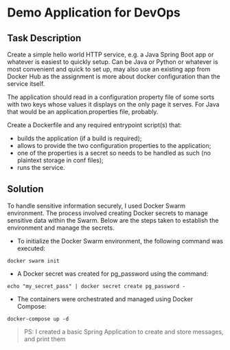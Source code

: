 # Demo Application for DevOps

## Task Description
Create a simple hello world HTTP service, e.g. a Java Spring Boot app or whatever is easiest to quickly setup. Can be
Java or Python or whatever is most convenient and quick to set up, may also use an existing app from Docker Hub as the
assignment is more about docker configuration than the service itself.

The application should read in a configuration property file of some sorts with two keys whose values it displays on the
only page it serves. For Java that would be an application.properties file, probably.

Create a Dockerfile and any required entrypoint script(s) that:
* builds the application (if a build is required);
* allows to provide the two configuration properties to the application;
* one of the properties is a secret so needs to be handled as such (no plaintext storage in conf files);
* runs the service.

## Solution
To handle sensitive information securely, I used Docker Swarm environment. 
The process involved creating Docker secrets to manage sensitive data within the Swarm. 
Below are the steps taken to establish the environment and manage the secrets.

* To initialize the Docker Swarm environment, the following command was executed:
```shell
docker swarm init
```

* A Docker secret was created for pg_password using the command:
```shell
echo "my_secret_pass" | docker secret create pg_password -
```

* The containers were orchestrated and managed using Docker Compose:
```shell
docker-compose up -d
```

> PS: I created a basic Spring Application to create and store messages, and print them
